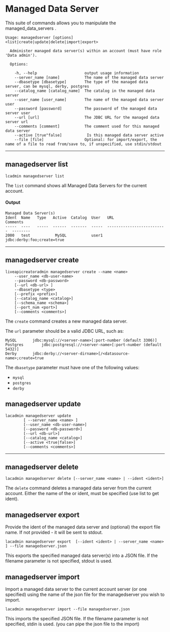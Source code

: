 # Managed Data Server
This suite of commands allows you to manipulate the managed_data_servers .
```
Usage: managedserver [options] <list|create|update|delete|import|export>

  Administer managed data server(s) within an account (must have role 'Data admin').

  Options:

    -h, --help                     output usage information
    --server_name [name]           The name of the managed data server 
    --dbasetype [dbasetype]        The type of the managed data server, can be mysql, derby, postgres
    --catalog_name [catalog_name]  The catalog in the managed data server
    --user_name [user_name]        The name of the managed data server user
    --password [password]          The password of the managed data server user
    --url [url]                    The JDBC URL for the managed data server url
    --comments [comment]           The comment used for this managed data server
    --active [true"false]	   		Is this managed data server active
    --file [file]                  Optional: for import/export, the name of a file to read from/save to, if unspecified, use stdin/stdout
```
***
## managedserver list
    lcadmin managedserver list

The `list` command shows all Managed Data Servers for the current account.

#### Output
    Managed Data Server(s)
    Ident  Name   Type   Active  Catalog  User   URL                         Comments
	-----  ----   -----  ------  -------  -----  --------------------------  --------
	2000   test           MySQL           user1  jdbc:derby:foo;create=true    

***
## managedserver create
    liveapicreatoradmin managedserver create --name <name> 
    	--user_name <db-user-name> 
    	--password <db-password>
    	[--url <db-url> ]
    	--dbasetype <type>
    	[--prefix <prefix>] 
    	[--catalog_name <catalog>] 
    	[--schema_name <schema>] 
    	[--port_num <port>]
    	[--comments <comments>]

The `create` command creates a new managed data server.

The `url` parameter should be a valid JDBC URL, such as:

    MySQL	    jdbc:mysql://<server-name>[:port-number (default 3306)]	
    Postgres	    jdbc:postgresql://<server-name>[:port-number (default 5432)]	
    Derby	    jdbc:derby://<server-dirname>[/<datasource-name>;create=true	
    

The `dbasetype` parameter must have one of the following values:

* `mysql`
* `postgres`
* `derby`

## managedserver update

```
lacadmin managedserver update 
		[ --server_name <name> ]
		[--user_name <db-user-name>] 
		[--password <db-password>]
    	[--url <db-url>] 
    	[--catalog_name <catalog>] 
    	[--active <true|false>]
    	[--comments <comments>]
```

***
## managedserver delete
    lacadmin managedserver delete [--server_name <name> | --ident <ident>]

The `delete` command deletes a managed data server from the current account.
Either the name of the or ident, must be specified (use list to get ident).

## managedserver export
Provide the ident of the managed data server and (optional) the export file name. If not provided - it will be sent to stdout.
```
lacadmin managedserver export  [--ident <ident> | --server_name <name> ] --file managedserver.json
```
This exports the specified managed data server(s) into a JSON file. If the filename parameter is not specified, stdout is used.

## managedserver import
Import a managed data server to the current account server (or one specified) using the name of the json file for the managedserver you wish to import.
```
lacadmin managedserver import --file managedserver.json
```
This imports the specified JSON file. If the filename parameter is not specified, stdin is used. (you can pipe the json file to the import)

